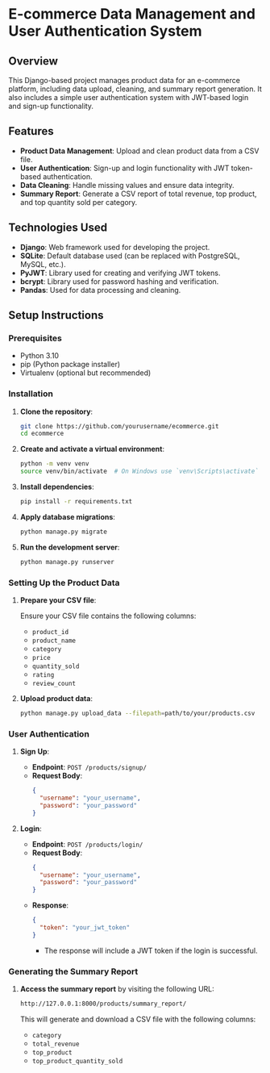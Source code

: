 # E-commerce Data Management and User Authentication System

## Overview

This Django-based project manages product data for an e-commerce platform, including data upload, cleaning, and summary report generation. It also includes a simple user authentication system with JWT-based login and sign-up functionality.

## Features

- **Product Data Management**: Upload and clean product data from a CSV file.
- **User Authentication**: Sign-up and login functionality with JWT token-based authentication.
- **Data Cleaning**: Handle missing values and ensure data integrity.
- **Summary Report**: Generate a CSV report of total revenue, top product, and top quantity sold per category.

## Technologies Used

- **Django**: Web framework used for developing the project.
- **SQLite**: Default database used (can be replaced with PostgreSQL, MySQL, etc.).
- **PyJWT**: Library used for creating and verifying JWT tokens.
- **bcrypt**: Library used for password hashing and verification.
- **Pandas**: Used for data processing and cleaning.


## Setup Instructions

### Prerequisites

- Python 3.10
- pip (Python package installer)
- Virtualenv (optional but recommended)

### Installation

1. **Clone the repository**:

   ```bash
   git clone https://github.com/yourusername/ecommerce.git
   cd ecommerce

2. **Create and activate a virtual environment**:

   ```bash
   python -m venv venv
   source venv/bin/activate  # On Windows use `venv\Scripts\activate`

3. **Install dependencies**:
   ```bash
   pip install -r requirements.txt

4. **Apply database migrations**:
   ```bash
   python manage.py migrate
   
5. **Run the development server**:
   ```bash
   python manage.py runserver
   
### Setting Up the Product Data

1. **Prepare your CSV file**:

   Ensure your CSV file contains the following columns:

   - `product_id`
   - `product_name`
   - `category`
   - `price`
   - `quantity_sold`
   - `rating`
   - `review_count`

2. **Upload product data**:
   ```bash
   python manage.py upload_data --filepath=path/to/your/products.csv

### User Authentication

1. **Sign Up**:

   - **Endpoint**: `POST /products/signup/`
   - **Request Body**:
     ```json
     {
       "username": "your_username",
       "password": "your_password"
     }
     ```

2. **Login**:

   - **Endpoint**: `POST /products/login/`
   - **Request Body**:
     ```json
     {
       "username": "your_username",
       "password": "your_password"
     }
     ```
   - **Response**:
     ```json
     {
       "token": "your_jwt_token"
     }
     ```
     - The response will include a JWT token if the login is successful.

### Generating the Summary Report

1. **Access the summary report** by visiting the following URL:

   ```bash
   http://127.0.0.1:8000/products/summary_report/
   ```
   This will generate and download a CSV file with the following columns:
   
   - `category`
   - `total_revenue`
   - `top_product`
   - `top_product_quantity_sold`